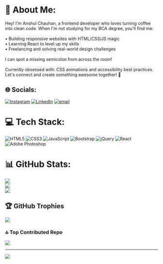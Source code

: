 # 💫 About Me:
Hey! I'm Anshul Chauhan, a frontend developer who loves turning coffee into clean code. When I'm not studying for my BCA degree, you'll find me:<br><br>• Building responsive websites with HTML/CSS/JS magic<br>• Learning React to level up my skills<br>• Freelancing and solving real-world design challenges<br><br>I can spot a missing semicolon from across the room!<br><br>Currently obsessed with: CSS animations and accessibility best practices. Let's connect and create something awesome together! 🚀


## 🌐 Socials:
[![Instagram](https://img.shields.io/badge/Instagram-%23E4405F.svg?logo=Instagram&logoColor=white)](https://instagram.com/codebyansh) [![LinkedIn](https://img.shields.io/badge/LinkedIn-%230077B5.svg?logo=linkedin&logoColor=white)](https://linkedin.com/in/anshul-chauhan2024) [![email](https://img.shields.io/badge/Email-D14836?logo=gmail&logoColor=white)](mailto:anshulchauhan2004@gmail.com) 

# 💻 Tech Stack:
![HTML5](https://img.shields.io/badge/html5-%23E34F26.svg?style=for-the-badge&logo=html5&logoColor=white) ![CSS3](https://img.shields.io/badge/css3-%231572B6.svg?style=for-the-badge&logo=css3&logoColor=white) ![JavaScript](https://img.shields.io/badge/javascript-%23323330.svg?style=for-the-badge&logo=javascript&logoColor=%23F7DF1E) ![Bootstrap](https://img.shields.io/badge/bootstrap-%238511FA.svg?style=for-the-badge&logo=bootstrap&logoColor=white) ![jQuery](https://img.shields.io/badge/jquery-%230769AD.svg?style=for-the-badge&logo=jquery&logoColor=white) ![React](https://img.shields.io/badge/react-%2320232a.svg?style=for-the-badge&logo=react&logoColor=%2361DAFB) ![Adobe Photoshop](https://img.shields.io/badge/adobe%20photoshop-%2331A8FF.svg?style=for-the-badge&logo=adobe%20photoshop&logoColor=white)
# 📊 GitHub Stats:
![](https://github-readme-stats.vercel.app/api?username=anshul-chauhan2024&theme=dark&hide_border=false&include_all_commits=true&count_private=false)<br/>
![](https://nirzak-streak-stats.vercel.app/?user=anshul-chauhan2024&theme=dark&hide_border=false)<br/>
![](https://github-readme-stats.vercel.app/api/top-langs/?username=anshul-chauhan2024&theme=dark&hide_border=false&include_all_commits=true&count_private=false&layout=compact)

## 🏆 GitHub Trophies
![](https://github-profile-trophy.vercel.app/?username=anshul-chauhan2024&theme=radical&no-frame=false&no-bg=false&margin-w=4)

### 🔝 Top Contributed Repo
![](https://github-contributor-stats.vercel.app/api?username=anshul-chauhan2024&limit=5&theme=dark&combine_all_yearly_contributions=true)

---
[![](https://visitcount.itsvg.in/api?id=anshul-chauhan2024&icon=0&color=0)](https://visitcount.itsvg.in)

